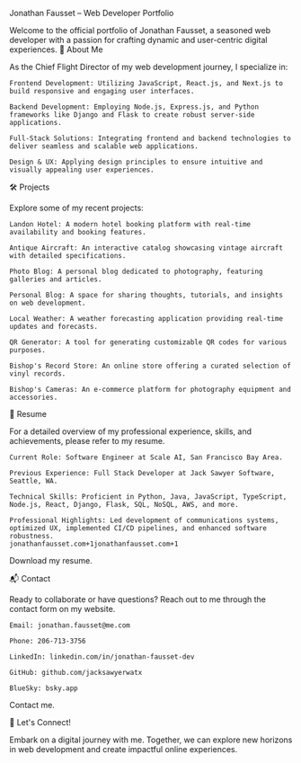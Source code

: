Jonathan Fausset – Web Developer Portfolio

Welcome to the official portfolio of Jonathan Fausset, a seasoned web developer with a passion for crafting dynamic and user-centric digital experiences.
🚀 About Me

As the Chief Flight Director of my web development journey, I specialize in:

    Frontend Development: Utilizing JavaScript, React.js, and Next.js to build responsive and engaging user interfaces.

    Backend Development: Employing Node.js, Express.js, and Python frameworks like Django and Flask to create robust server-side applications.

    Full-Stack Solutions: Integrating frontend and backend technologies to deliver seamless and scalable web applications.

    Design & UX: Applying design principles to ensure intuitive and visually appealing user experiences.

🛠️ Projects

Explore some of my recent projects:

    Landon Hotel: A modern hotel booking platform with real-time availability and booking features.

    Antique Aircraft: An interactive catalog showcasing vintage aircraft with detailed specifications.

    Photo Blog: A personal blog dedicated to photography, featuring galleries and articles.

    Personal Blog: A space for sharing thoughts, tutorials, and insights on web development.

    Local Weather: A weather forecasting application providing real-time updates and forecasts.

    QR Generator: A tool for generating customizable QR codes for various purposes.

    Bishop's Record Store: An online store offering a curated selection of vinyl records.

    Bishop's Cameras: An e-commerce platform for photography equipment and accessories.

📄 Resume

For a detailed overview of my professional experience, skills, and achievements, please refer to my resume.

    Current Role: Software Engineer at Scale AI, San Francisco Bay Area.

    Previous Experience: Full Stack Developer at Jack Sawyer Software, Seattle, WA.

    Technical Skills: Proficient in Python, Java, JavaScript, TypeScript, Node.js, React, Django, Flask, SQL, NoSQL, AWS, and more.

    Professional Highlights: Led development of communications systems, optimized UX, implemented CI/CD pipelines, and enhanced software robustness.
    jonathanfausset.com+1jonathanfausset.com+1

Download my resume.

📬 Contact

Ready to collaborate or have questions? Reach out to me through the contact form on my website.

    Email: jonathan.fausset@me.com

    Phone: 206-713-3756

    LinkedIn: linkedin.com/in/jonathan-fausset-dev

    GitHub: github.com/jacksawyerwatx

    BlueSky: bsky.app

Contact me.

🌌 Let's Connect!

Embark on a digital journey with me. Together, we can explore new horizons in web development and create impactful online experiences.
